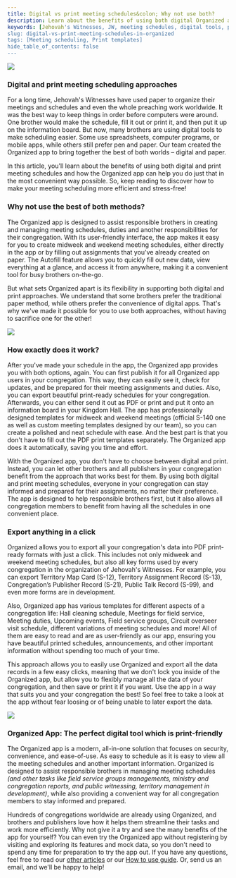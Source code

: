 ```yaml
---
title: Digital vs print meeting schedules&colon; Why not use both?
description: Learn about the benefits of using both digital Organized app and print meeting schedules for your Jehovah's Witnesses congregation. Discover how the Organized app can help you create and publish schedules in the most convenient way possible.
keywords: [Jehovah's Witnesses, JW, meeting schedules, digital tools, print schedules, organized app, convenient jw app, stress-free scheduling, digital theocratic tools, print schedules, jw print templates, Organized app]
slug: digital-vs-print-meeting-schedules-in-organized
tags: [Meeting scheduling, Print templates]
hide_table_of_contents: false
---
```


![](./images)

### Digital and print meeting scheduling approaches

For a long time, Jehovah's Witnesses have used paper to organize their meetings and schedules and even the whole preaching work worldwide. It was the best way to keep things in order before computers were around. One brother would make the schedule, fill it out or print it, and then put it up on the information board. But now, many brothers are using digital tools to make scheduling easier. Some use spreadsheets, computer programs, or mobile apps, while others still prefer pen and paper. Our team created the Organized app to bring together the best of both worlds – digital and paper.

In this article, you'll learn about the benefits of using both digital and print meeting schedules and how the Organized app can help you do just that in the most convenient way possible. So, keep reading to discover how to make your meeting scheduling more efficient and stress-free!

<!-- truncate -->

### Why not use the best of both methods?

The Organized app is designed to assist responsible brothers in creating and managing meeting schedules, duties and another responsibilities for their congregation. With its user-friendly interface, the app makes it easy for you to create midweek and weekend meeting schedules, either directly in the app or by filling out assignments that you've already created on paper. The Autofill feature allows you to quickly fill out new data, view everything at a glance, and access it from anywhere, making it a convenient tool for busy brothers on-the-go.

But what sets Organized apart is its flexibility in supporting both digital and print approaches. We understand that some brothers prefer the traditional paper method, while others prefer the convenience of digital apps. That's why we've made it possible for you to use both approaches, without having to sacrifice one for the other!

![](./images)

### How exactly does it work?

After you've made your schedule in the app, the Organized app provides you with both options, again. You can first publish it for all Organized app users in your congregation. This way, they can easily see it, check for updates, and be prepared for their meeting assignments and duties. Also, you can export beautiful print-ready schedules for your congregation. Afterwards, you can either send it out as PDF or print and put it onto an information board in your Kingdom Hall. The app has professionally designed templates for midweek and weekend meetings (official S-140 one as well as custom meeting templates designed by our team), so you can create a polished and neat schedule with ease. And the best part is that you don't have to fill out the PDF print templates separately. The Organized app does it automatically, saving you time and effort.

With the Organized app, you don't have to choose between digital and print. Instead, you can let other brothers and all publishers in your congregation benefit from the approach that works best for them. By using both digital and print meeting schedules, everyone in your congregation can stay informed and prepared for their assignments, no matter their preference. The app is designed to help responsible brothers first, but it also allows all congregation members to benefit from having all the schedules in one convenient place.

### Export anything in a click

Organized allows you to export all your congregation's data into PDF print-ready formats with just a click. This includes not only midweek and weekend meeting schedules, but also all key forms used by every congregation in the organization of Jehovah's Witnesses. For example, you can export Territory Map Card (S-12), Territory Assignment Record (S-13), Congregation’s Publisher Record (S-21), Public Talk Record (S-99), and even more forms are in development. 

Also, Organized app has various templates for different aspects of a congregation life: Hall cleaning schedule, Meetings for field service, Meeting duties, Upcoming events, Field service groups, Circuit overseer visit schedule, different variations of meeting schedules and more! All of them are easy to read and are as user-friendly as our app, ensuring you have beautiful printed schedules, announcements, and other important information without spending too much of your time.

This approach allows you to easily use Organized and export all the data records in a few easy clicks, meaning that we don't lock you inside of the Organized app, but allow you to flexibly manage all the data of your congregation, and then save or print it if you want. Use the app in a way that suits you and your congregation the best! So feel free to take a look at the app without fear loosing or of being unable to later export the data.

![](./images)

### Organized App: The perfect digital tool which is print-friendly

The Organized app is a modern, all-in-one solution that focuses on security, convenience, and ease-of-use. As easy to schedule as it is easy to view all the meeting schedules and another important information. Organized is designed to assist responsible brothers in managing meeting schedules _(and other tasks like field service groups managements, ministry and congregation reports, and public witnessing, territory management in development)_, while also providing a convenient way for all congregation members to stay informed and prepared. 

Hundreds of congregations worldwide are already using Organized, and brothers and publishers love how it helps them streamline their tasks and work more efficiently. Why not give it a try and see the many benefits of the app for yourself? You can even try the Organized app without registering by visiting and exploring its features and mock data, so you don't need to spend any time for preparation to try the app out. If you have any questions, feel free to read our [other articles](https://guide.organized-app.com/blog) or our [How to use guide](https://guide.organized-app.com/). Or, send us an email, and we'll be happy to help!